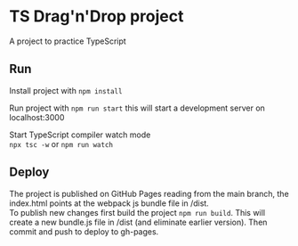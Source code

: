 # TS Drag'n'Drop project

A project to practice TypeScript

## Run

Install project with `npm install`

Run project with `npm run start` this will start a development server on localhost:3000

Start TypeScript compiler watch mode  
`npx tsc -w` or `npm run watch`

## Deploy

The project is published on GitHub Pages reading from the main branch, the index.html points at the webpack js bundle file in /dist.  
To publish new changes first build the project `npm run build`. This will create a new bundle.js file in /dist (and eliminate earlier version). Then commit and push to deploy to gh-pages.
